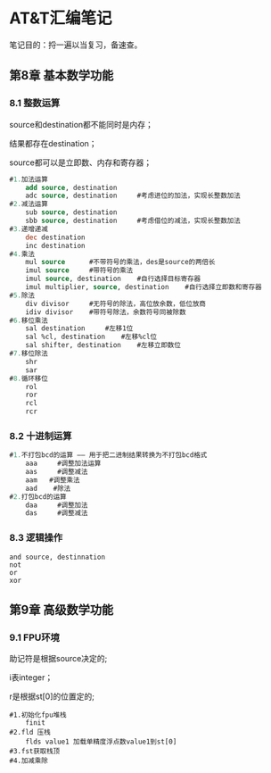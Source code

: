 AT&T汇编笔记
============

笔记目的：捋一遍以当复习，备速查。

第8章 基本数学功能
------------------

### 8.1 整数运算

source和destination都不能同时是内存；

结果都存在destination；

source都可以是立即数、内存和寄存器；

```sql
#1.加法运算
	add source, destination		
	adc source, destination		#考虑进位的加法，实现长整数加法
#2.减法运算
	sub source, destination
	sbb source, destination		#考虑借位的减法，实现长整数加法
#3.递增递减
	dec destination
	inc destination
#4.乘法
	mul source		#不带符号的乘法，des是source的两倍长
	imul source		#带符号的乘法
	imul source, destination	#自行选择目标寄存器
	imul multiplier, source, destination	#自行选择立即数和寄存器
#5.除法
	div divisor		#无符号的除法，高位放余数，低位放商
	idiv divisor	#带符号除法，余数符号同被除数
#6.移位乘法
	sal destination		#左移1位
	sal %cl, destination	#左移%cl位
	sal shifter, destination	#左移立即数位
#7.移位除法
	shr
	sar
#8.循环移位
	rol
	ror
	rcl
	rcr
```

### 8.2 十进制运算

```sql
#1.不打包bcd的运算 —— 用于把二进制结果转换为不打包bcd格式
	aaa		#调整加法运算
	aas		#调整减法
    aam	  #调整乘法
    aad	   #除法
#2.打包bcd的运算
	daa		#调整加法
	das		#调整减法
```

### 8.3 逻辑操作

```
and source, destinnation
not
or
xor
```

第9章 高级数学功能
------------------

### 9.1 FPU环境

助记符是根据source决定的;

i表integer；

r是根据st[0]的位置定的;

```
#1.初始化fpu堆栈
	finit
#2.fld 压栈
	flds value1 加载单精度浮点数value1到st[0]
#3.fst获取栈顶
#4.加减乘除	
```





































